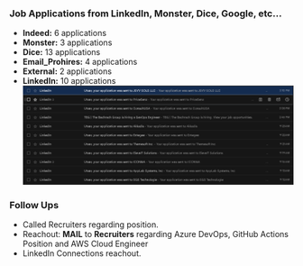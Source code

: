 ### **Job Applications from LinkedIn, Monster, Dice, Google, etc...**
- **Indeed:** 6 applications
- **Monster:** 3 applications
- **Dice:** 13 applications
- **Email_Prohires:** 4 applications
- **External:** 2 applications  
- **LinkedIn:** 10 applications
![alt text](image-4.png)

### **Follow Ups**
- Called Recruiters regarding position.
- Reachout: **MAIL** to **Recruiters** regarding Azure DevOps, GitHub Actions Position and AWS Cloud Engineer
- LinkedIn Connections reachout.